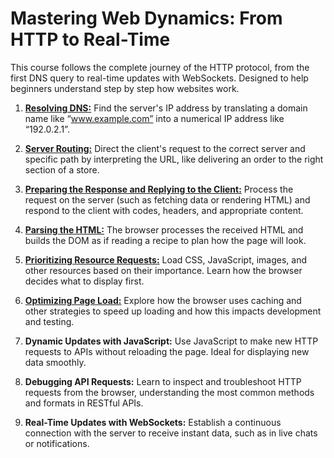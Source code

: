 # Mastering Web Dynamics: From HTTP to Real-Time

This course follows the complete journey of the HTTP protocol, from the first DNS query to real-time updates with WebSockets. Designed to help beginners understand step by step how websites work.

1. [**Resolving DNS:**](https://github.com/4GeeksAcademy/mastering-web-dynamics-from-HTTP-to-real-time/blob/main/lessons/resolving-dns.md) Find the server's IP address by translating a domain name like “www.example.com” into a numerical IP address like “192.0.2.1”.

2. [**Server Routing:**](https://github.com/4GeeksAcademy/mastering-web-dynamics-from-HTTP-to-real-time/blob/main/lessons/server-routing.md) Direct the client's request to the correct server and specific path by interpreting the URL, like delivering an order to the right section of a store.

3. [**Preparing the Response and Replying to the Client:**](https://github.com/4GeeksAcademy/mastering-web-dynamics-from-HTTP-to-real-time/blob/main/lessons/response-to-the-client.md) Process the request on the server (such as fetching data or rendering HTML) and respond to the client with codes, headers, and appropriate content.

4. [**Parsing the HTML:**](https://github.com/4GeeksAcademy/mastering-web-dynamics-from-HTTP-to-real-time/blob/main/lessons/parsing-the-html.md) The browser processes the received HTML and builds the DOM as if reading a recipe to plan how the page will look.

5. [**Prioritizing Resource Requests:**](https://github.com/4GeeksAcademy/mastering-web-dynamics-from-HTTP-to-real-time/blob/main/lessons/prioritizing-resource-requests.md) Load CSS, JavaScript, images, and other resources based on their importance. Learn how the browser decides what to display first.

6. [**Optimizing Page Load:**](https://github.com/4GeeksAcademy/mastering-web-dynamics-from-HTTP-to-real-time/blob/main/lessons/optimizing-page-loading.es.md) Explore how the browser uses caching and other strategies to speed up loading and how this impacts development and testing.

7. **Dynamic Updates with JavaScript:** Use JavaScript to make new HTTP requests to APIs without reloading the page. Ideal for displaying new data smoothly.

8. **Debugging API Requests:** Learn to inspect and troubleshoot HTTP requests from the browser, understanding the most common methods and formats in RESTful APIs.

9. **Real-Time Updates with WebSockets:** Establish a continuous connection with the server to receive instant data, such as in live chats or notifications.
